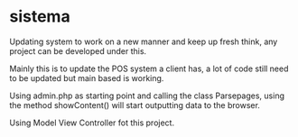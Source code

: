 sistema
=======
Updating system to work on a new manner and keep up fresh think, any project can be developed under this.

Mainly this is to update the POS system a client has, a lot of code still need to be updated but main based is working.

Using admin.php as starting point and calling the class Parsepages, using the method showContent() will start outputting
data to the browser.

Using Model View Controller fot this project.

